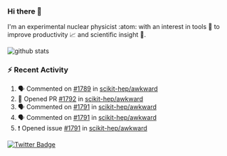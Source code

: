 ### Hi there 👋 

I'm an experimental nuclear physicist :atom: with an interest in tools :wrench: to improve productivity :chart_with_upwards_trend: and scientific insight :telescope:.

![github stats](https://github-readme-stats.vercel.app/api?username=agoose77&show_icons=true&hide_rank=true&hide_title=true&bg_color=30,e76445,904e95&text_color=efe3ec&icon_color=efe3ec)
<!--
**agoose77/agoose77** is a ✨ _special_ ✨ repository because its `README.md` (this file) appears on your GitHub profile.

Here are some ideas to get you started:

- 🔭 I’m currently working on ...
- 🌱 I’m currently learning ...
- 👯 I’m looking to collaborate on ...
- 🤔 I’m looking for help with ...
- 💬 Ask me about ...
- 📫 How to reach me: ...
- 😄 Pronouns: ...
- ⚡ Fun fact: ...
-->

### :zap: Recent Activity
<!--START_SECTION:activity-->
1. 🗣 Commented on [#1789](https://github.com/scikit-hep/awkward/issues/1789) in [scikit-hep/awkward](https://github.com/scikit-hep/awkward)
2. 💪 Opened PR [#1792](https://github.com/scikit-hep/awkward/pull/1792) in [scikit-hep/awkward](https://github.com/scikit-hep/awkward)
3. 🗣 Commented on [#1791](https://github.com/scikit-hep/awkward/issues/1791) in [scikit-hep/awkward](https://github.com/scikit-hep/awkward)
4. 🗣 Commented on [#1791](https://github.com/scikit-hep/awkward/issues/1791) in [scikit-hep/awkward](https://github.com/scikit-hep/awkward)
5. ❗️ Opened issue [#1791](https://github.com/scikit-hep/awkward/issues/1791) in [scikit-hep/awkward](https://github.com/scikit-hep/awkward)
<!--END_SECTION:activity-->


[![Twitter Badge](https://img.shields.io/twitter/follow/agoose77?style=flat-square&logo=Twitter&logoColor=white&color=cornflowerblue)](https://twitter.com/agoose77)
